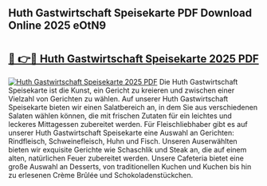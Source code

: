 ## Huth Gastwirtschaft Speisekarte PDF Download Online 2025 eOtN9

# <h2><a href="http://gc9r53.nevu.top/?p=Huth+Gastwirtschaft+Speisekarte">🔗 👉🔴 Huth Gastwirtschaft Speisekarte 2025 PDF</a></h2>

[![Huth Gastwirtschaft Speisekarte 2025 PDF](https://i.imgur.com/dBaPXMq.png)](http://gc9r53.nevu.top/?p=Huth+Gastwirtschaft+Speisekarte)
Die Huth Gastwirtschaft Speisekarte ist die Kunst, ein Gericht zu kreieren und zwischen einer Vielzahl von Gerichten zu wählen. Auf unserer Huth Gastwirtschaft Speisekarte bieten wir einen Salatbereich an, in dem Sie aus verschiedenen Salaten wählen können, die mit frischen Zutaten für ein leichtes und leckeres Mittagessen zubereitet werden. Für Fleischliebhaber gibt es auf unserer Huth Gastwirtschaft Speisekarte eine Auswahl an Gerichten: Rindfleisch, Schweinefleisch, Huhn und Fisch. Unseren Auserwählten bieten wir exquisite Gerichte wie Schaschlik und Steak an, die auf einem alten, natürlichen Feuer zubereitet werden. Unsere Cafeteria bietet eine große Auswahl an Desserts, von traditionellen Kuchen und Kuchen bis hin zu erlesenen Crème Brûlée und Schokoladenstückchen.
